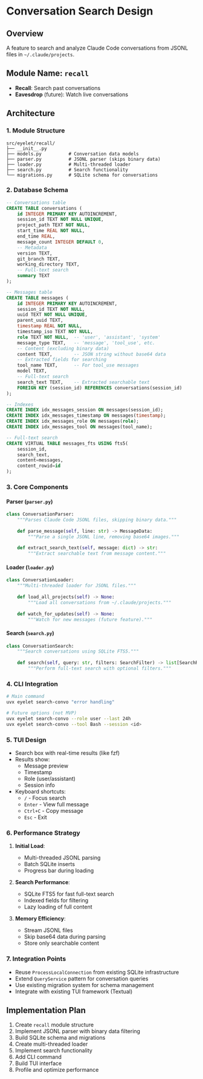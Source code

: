 # Conversation Search Design

## Overview
A feature to search and analyze Claude Code conversations from JSONL files in `~/.claude/projects`.

## Module Name: `recall`
- **Recall**: Search past conversations
- **Eavesdrop** (future): Watch live conversations

## Architecture

### 1. Module Structure
```
src/eyelet/recall/
├── __init__.py
├── models.py          # Conversation data models
├── parser.py          # JSONL parser (skips binary data)
├── loader.py          # Multi-threaded loader
├── search.py          # Search functionality
└── migrations.py      # SQLite schema for conversations
```

### 2. Database Schema
```sql
-- Conversations table
CREATE TABLE conversations (
    id INTEGER PRIMARY KEY AUTOINCREMENT,
    session_id TEXT NOT NULL UNIQUE,
    project_path TEXT NOT NULL,
    start_time REAL NOT NULL,
    end_time REAL,
    message_count INTEGER DEFAULT 0,
    -- Metadata
    version TEXT,
    git_branch TEXT,
    working_directory TEXT,
    -- Full-text search
    summary TEXT
);

-- Messages table
CREATE TABLE messages (
    id INTEGER PRIMARY KEY AUTOINCREMENT,
    session_id TEXT NOT NULL,
    uuid TEXT NOT NULL UNIQUE,
    parent_uuid TEXT,
    timestamp REAL NOT NULL,
    timestamp_iso TEXT NOT NULL,
    role TEXT NOT NULL,  -- 'user', 'assistant', 'system'
    message_type TEXT,   -- 'message', 'tool_use', etc.
    -- Content (excluding binary data)
    content TEXT,        -- JSON string without base64 data
    -- Extracted fields for searching
    tool_name TEXT,      -- For tool_use messages
    model TEXT,
    -- Full-text search
    search_text TEXT,    -- Extracted searchable text
    FOREIGN KEY (session_id) REFERENCES conversations(session_id)
);

-- Indexes
CREATE INDEX idx_messages_session ON messages(session_id);
CREATE INDEX idx_messages_timestamp ON messages(timestamp);
CREATE INDEX idx_messages_role ON messages(role);
CREATE INDEX idx_messages_tool ON messages(tool_name);

-- Full-text search
CREATE VIRTUAL TABLE messages_fts USING fts5(
    session_id,
    search_text,
    content=messages,
    content_rowid=id
);
```

### 3. Core Components

#### Parser (`parser.py`)
```python
class ConversationParser:
    """Parses Claude Code JSONL files, skipping binary data."""
    
    def parse_message(self, line: str) -> MessageData:
        """Parse a single JSONL line, removing base64 images."""
        
    def extract_search_text(self, message: dict) -> str:
        """Extract searchable text from message content."""
```

#### Loader (`loader.py`)
```python
class ConversationLoader:
    """Multi-threaded loader for JSONL files."""
    
    def load_all_projects(self) -> None:
        """Load all conversations from ~/.claude/projects."""
        
    def watch_for_updates(self) -> None:
        """Watch for new messages (future feature)."""
```

#### Search (`search.py`)
```python
class ConversationSearch:
    """Search conversations using SQLite FTS5."""
    
    def search(self, query: str, filters: SearchFilter) -> list[SearchResult]:
        """Perform full-text search with optional filters."""
```

### 4. CLI Integration
```bash
# Main command
uvx eyelet search-convo "error handling"

# Future options (not MVP)
uvx eyelet search-convo --role user --last 24h
uvx eyelet search-convo --tool Bash --session <id>
```

### 5. TUI Design
- Search box with real-time results (like fzf)
- Results show:
  - Message preview
  - Timestamp
  - Role (user/assistant)
  - Session info
- Keyboard shortcuts:
  - `/` - Focus search
  - `Enter` - View full message
  - `Ctrl+C` - Copy message
  - `Esc` - Exit

### 6. Performance Strategy
1. **Initial Load**:
   - Multi-threaded JSONL parsing
   - Batch SQLite inserts
   - Progress bar during loading
   
2. **Search Performance**:
   - SQLite FTS5 for fast full-text search
   - Indexed fields for filtering
   - Lazy loading of full content

3. **Memory Efficiency**:
   - Stream JSONL files
   - Skip base64 data during parsing
   - Store only searchable content

### 7. Integration Points
- Reuse `ProcessLocalConnection` from existing SQLite infrastructure
- Extend `QueryService` pattern for conversation queries
- Use existing migration system for schema management
- Integrate with existing TUI framework (Textual)

## Implementation Plan
1. Create `recall` module structure
2. Implement JSONL parser with binary data filtering
3. Build SQLite schema and migrations
4. Create multi-threaded loader
5. Implement search functionality
6. Add CLI command
7. Build TUI interface
8. Profile and optimize performance